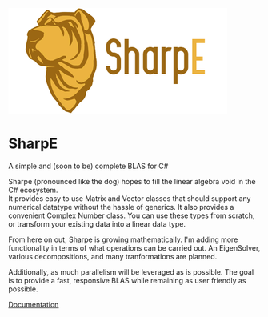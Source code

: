![SharpE](sharpe.png)
# SharpE
A simple and (soon to be) complete BLAS for C#

Sharpe (pronounced like the dog) hopes to fill the linear algebra void in the C# ecosystem.  
It provides easy to use Matrix and Vector classes that should support any numerical datatype without
the hassle of generics.  It also provides a convenient Complex Number class.  You can use these types
from scratch, or transform your existing data into a linear data type. 

From here on out, Sharpe is growing mathematically. I'm adding more functionality in terms of what 
operations can be carried out.  An EigenSolver, various decompositions, and many tranformations are planned.

Additionally, as much parallelism will be leveraged as is possible.  The goal is to provide a fast, responsive BLAS 
while remaining as user friendly as possible.

[Documentation](https://www.facebook.com/l.php?u=https%3A%2F%2Fzachchilders.github.io%2FSharpE%2Fhtml%2F7857c2f4-144c-68c6-d62a-3bdb68bdb879.htm&h=0AQHLD-cX)
